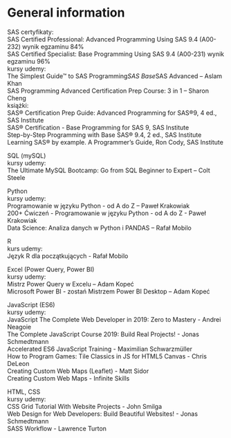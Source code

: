 # General information

SAS
certyfikaty:  
SAS Certified Professional: Advanced Programming Using SAS 9.4 (A00-232) wynik egzaminu 84%  
SAS Certified Specialist: Base Programming Using SAS 9.4 (A00-231) wynik egzaminu 96%  
kursy udemy:  
The Simplest Guide™ to SAS Programming*SAS Base*SAS Advanced – Aslam Khan  
SAS Programming Advanced Certification Prep Course: 3 in 1 – Sharon Cheng  
książki:  
SAS® Certification Prep Guide: Advanced Programming for SAS®9, 4 ed., SAS Institute  
SAS®  Certification - Base Programming for SAS 9, SAS Institute  
Step-by-Step Programming with Base SAS® 9.4, 2 ed., SAS Institute  
Learning SAS® by example. A Programmer’s Guide, Ron Cody, SAS Institute  
  
SQL (mySQL)  
kursy udemy:  
The Ultimate MySQL Bootcamp: Go from SQL Beginner to Expert – Colt Steele  

Python  
kursy udemy:  
Programowanie w języku Python - od A do Z – Paweł Krakowiak  
200+ Ćwiczeń - Programowanie w języku Python - od A do Z - Paweł Krakowiak  
Data Science: Analiza danych w Python i PANDAS – Rafał Mobilo

R  
kurs udemy:  
Język R dla początkujących - Rafał Mobilo

Excel (Power Query, Power BI)  
kursy udemy:  
Mistrz Power Query w Excelu – Adam Kopeć  
Microsoft Power BI - zostań Mistrzem Power BI Desktop – Adam Kopeć  

JavaScript (ES6)  
kursy udemy:  
JavaScript The Complete Web Developer in 2019: Zero to Mastery - Andrei Neagoie  
The Complete JavaScript Course 2019: Build Real Projects! - Jonas Schmedtmann  
Accelerated ES6 JavaScript Training - Maximilian Schwarzmüller  
How to Program Games: Tile Classics in JS for HTML5 Canvas - Chris DeLeon  
Creating Custom Web Maps (Leaflet) - Matt Sidor  
Creating Custom Web Maps - Infinite Skills  

HTML, CSS  
kursy udemy:  
CSS Grid Tutorial With Website Projects - John Smilga   
Web Design for Web Developers: Build Beautiful Websites! - Jonas Schmedtmann  
SASS Workflow - Lawrence Turton  
